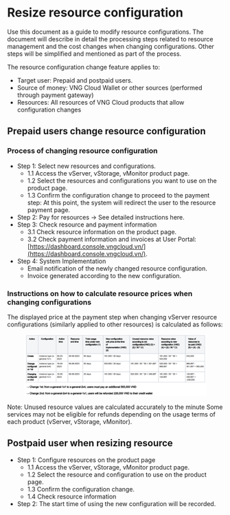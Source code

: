 # Resize resource configuration

Use this document as a guide to modify resource configurations. The document will describe in detail the processing steps related to resource management and the cost changes when changing configurations. Other steps will be simplified and mentioned as part of the process.&#x20;

The resource configuration change feature applies to:&#x20;

* Target user: Prepaid and postpaid users.
* Source of money: VNG Cloud Wallet or other sources (performed through payment gateway)
* Resources: All resources of VNG Cloud products that allow configuration changes&#x20;

## Prepaid users change resource configuration&#x20;

### Process of changing resource configuration&#x20;

* Step 1: Select new resources and configurations.
  * 1.1 Access the vServer, vStorage, vMonitor product page.
  * 1.2 Select the resources and configurations you want to use on the product page.
  * 1.3 Confirm the configuration change to proceed to the payment step: At this point, the system will redirect the user to the resource payment page.&#x20;
* Step 2: Pay for resources -> See detailed instructions here.
* Step 3: Check resource and payment information&#x20;
  * 3.1 Check resource information on the product page.
  * 3.2 Check payment information and invoices at User Portal: [https://dashboard.console.vngcloud.vn/](https://dashboard.console.vngcloud.vn/).
* Step 4: System Implementation&#x20;
  * Email notification of the newly changed resource configuration.
  * Invoice generated according to the new configuration.

### Instructions on how to calculate resource prices when changing configurations

The displayed price at the payment step when changing vServer resource configurations (similarly applied to other resources) is calculated as follows:

<figure><img src="../../../.gitbook/assets/image (5) (1).png" alt=""><figcaption></figcaption></figure>

Note: Unused resource values are calculated accurately to the minute Some services may not be eligible for refunds depending on the usage terms of each product (vServer, vStorage, vMonitor).

## Postpaid user when resizing resource&#x20;

* Step 1: Configure resources on the product page
  * 1.1 Access the vServer, vStorage, vMonitor product page.
  * 1.2 Select the resource and configuration to use on the product page.
  * 1.3 Confirm the configuration change.
  * 1.4 Check resource information
* Step 2: The start time of using the new configuration will be recorded.
